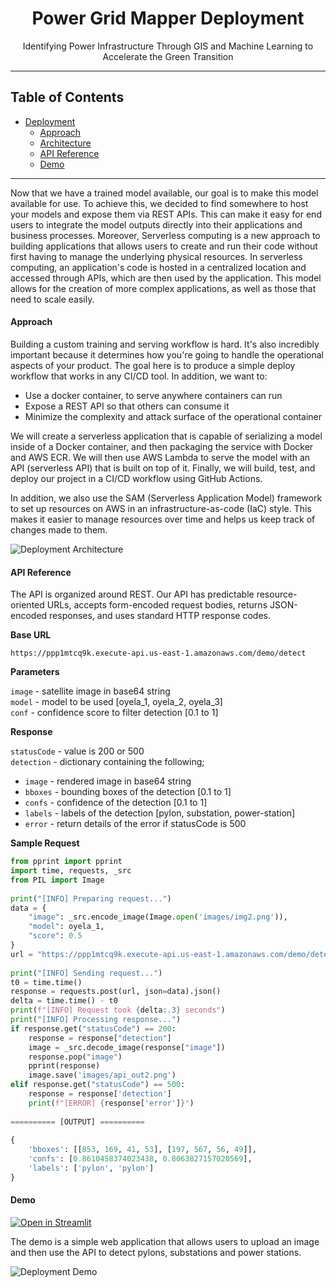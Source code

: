<div align='center'>
<h1>Power Grid Mapper Deployment</h1>
Identifying Power Infrastructure Through GIS and Machine Learning to Accelerate the Green Transition
</div>

---

## Table of Contents

* [Deployment](#deployment)
    * [Approach](#approach)
    * [Architecture](#architecture)
    * [API Reference](#api-reference)
    * [Demo](#demo)

---

Now that we have a trained model available, our goal is to make this model available for use. To achieve this, we decided to find somewhere to host your models and expose them via REST APIs. This can make it easy for end users to integrate the model outputs directly into their applications and business processes.
Moreover, Serverless computing is a new approach to building applications that allows users to create and run their code without first having to manage the underlying physical resources. In serverless computing, an application's code is hosted in a centralized location and accessed through APIs, which are then used by the application. This model allows for the creation of more complex applications, as well as those that need to scale easily.

#### Approach
Building a custom training and serving workflow is hard. It's also incredibly important because it determines how you're going to handle the operational aspects of your product. The goal here is to produce a simple deploy workflow that works in any CI/CD tool. In addition, we want to:
- Use a docker container, to serve anywhere containers can run
- Expose a REST API so that others can consume it
- Minimize the complexity and attack surface of the operational container

We will create a serverless application that is capable of serializing a model inside of a Docker container, and then packaging the service with Docker and AWS ECR. We will then use AWS Lambda to serve the model with an API (serverless API) that is built on top of it. Finally, we will build, test, and deploy our project in a CI/CD workflow using GitHub Actions.

In addition, we also use the SAM (Serverless Application Model) framework to set up resources on AWS in an infrastructure-as-code (IaC) style. This makes it easier to manage resources over time and helps us keep track of changes made to them.

![Deployment Architecture](../docs/assets/aws-architecture.png)


#### API Reference
The API is organized around REST. Our API has predictable resource-oriented URLs, accepts form-encoded request bodies, returns JSON-encoded responses, and uses standard HTTP response codes.

**Base URL**

`https://ppp1mtcq9k.execute-api.us-east-1.amazonaws.com/demo/detect`

**Parameters**  

`image` - satellite image in base64 string  
`model` - model to be used [oyela_1, oyela_2, oyela_3]  
`conf`  - confidence score to filter detection [0.1 to 1]

**Response**

`statusCode`  - value is  200  or  500  
`detection`   - dictionary containing the following;  
- `image`   - rendered image in  base64 string  
- `bboxes`  - bounding boxes of the detection [0.1 to 1]  
- `confs`   - confidence of the detection [0.1 to 1]  
- `labels`  - labels of the detection  [pylon, substation, power-station]   
- `error`   - return details of the error if statusCode is  500  

**Sample Request**

``` python
from pprint import pprint
import time, requests, _src
from PIL import Image
 
print("[INFO] Preparing request...")
data = {
    "image": _src.encode_image(Image.open('images/img2.png')),
    "model": oyela_1,
    "score": 0.5
}
url = "https://ppp1mtcq9k.execute-api.us-east-1.amazonaws.com/demo/detect"
 
print("[INFO] Sending request...")
t0 = time.time()
response = requests.post(url, json=data).json()
delta = time.time() - t0
print(f"[INFO] Request took {delta:.3} seconds")
print("[INFO] Processing response...")
if response.get("statusCode") == 200:
    response = response["detection"]
    image = _src.decode_image(response["image"])
    response.pop("image")
    pprint(response)
    image.save('images/api_out2.png')
elif response.get("statusCode") == 500:
    response = response['detection']
    print(f"[ERROR] {response['error']}")
 
========== [OUTPUT] ==========
 
{
    'bboxes': [[853, 169, 41, 53], [197, 567, 56, 49]],
    'confs': [0.8610458374023438, 0.8063827157020569],
    'labels': ['pylon', 'pylon']
}

```

#### Demo  
[![Open in Streamlit](https://static.streamlit.io/badges/streamlit_badge_black_white.svg)](https://abdulazeezoj-powergrid-mapper-demo-app-deploy-s1zigm.streamlitapp.com)  

The demo is a simple web application that allows users to upload an image and then use the API to detect pylons, substations and power stations.

![Deployment Demo](../docs/assets/deployment_demo.gif)
